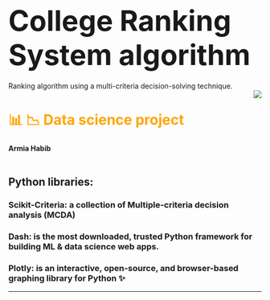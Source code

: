 <h1 > <span style="font-size: 2em;">College Ranking System algorithm </span></h1>
Ranking algorithm using a multi-criteria decision-solving technique.
<img src="https://d338t8kmirgyke.cloudfront.net/icons/icon_pngs/000/013/383/original/rank_5659189.png" style=" float:right; max-width:100%; max-height:10%;margin-left:20%"> </img>




<h1 > <span style="font-size: 1em; color:Orange"> 📊 📉 Data science project</span></h1> 

<h4 > <span style="font-size: 1em">Armia Habib<br><br>
</span></h4> 


## Python libraries:
### Scikit-Criteria: a collection of Multiple-criteria decision analysis (MCDA)

### Dash: is the most downloaded, trusted Python framework for building ML & data science web apps.

### Plotly: is an interactive, open-source, and browser-based graphing library for Python ✨


*** 
